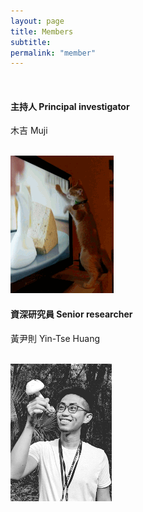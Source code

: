 ```yaml
---
layout: page
title: Members
subtitle:
permalink: "member"
--- 
```


<br>
<div class="container-fluid">
  
<div class="row">
  <div class="col-lg-4 col-md-4 col-sm-6 col-xs-12">
    <h4>主持人 Principal investigator</h4>
    <p>木吉 Muji</p><br>
	  <div class="hovereffect">
		  <a href="ythuang"><img class="img-responsive" src="/assets/img/people/Muji_TV_crop.gif" alt=""></a>
		  <div class="overlay">
		  </div>
	  </div>
	</div>
  
<div class="col-lg-4 col-md-4 col-sm-6 col-xs-12">
    <h4>資深研究員 Senior researcher</h4>
    <p>黃尹則 Yin-Tse Huang</p><br>
	<div class="hovereffect">
		 <a href="ythuang"><img class="img-responsive" src="/assets/img/people/MeintheField_220px.png" alt=""></a>
		<div class="overlay">
		</div>
	</div>
</div>

</div>
<br>


